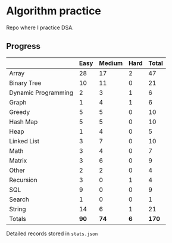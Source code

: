 # Algorithm practice

Repo where I practice DSA.

<!-- https://leetcode.com/l-ohman/ -->
<!-- todo: display the json data in some online visualization. -->

## Progress

<!-- { javascript: 49, python: 118, both: 6 } -->

|                     | Easy   | Medium | Hard  | Total   |
| ------------------- | ------ | ------ | ----- | ------- |
| Array               | 28     | 17     | 2     | 47      |
| Binary Tree         | 10     | 11     | 0     | 21      |
| Dynamic Programming | 2      | 3      | 1     | 6       |
| Graph               | 1      | 4      | 1     | 6       |
| Greedy              | 5      | 5      | 0     | 10      |
| Hash Map            | 5      | 5      | 0     | 10      |
| Heap                | 1      | 4      | 0     | 5       |
| Linked List         | 3      | 7      | 0     | 10      |
| Math                | 3      | 4      | 0     | 7       |
| Matrix              | 3      | 6      | 0     | 9       |
| Other               | 2      | 2      | 0     | 4       |
| Recursion           | 3      | 0      | 1     | 4       |
| SQL                 | 9      | 0      | 0     | 9       |
| Search              | 1      | 0      | 0     | 1       |
| String              | 14     | 6      | 1     | 21      |
| Totals              | **90** | **74** | **6** | **170** |

Detailed records stored in `stats.json`
